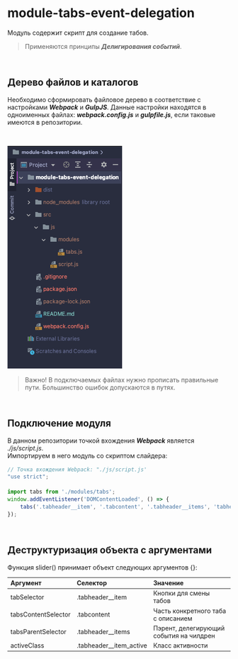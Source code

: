# module-tabs-event-delegation
Модуль содержит скрипт для создание табов.

> Применяются принципы ___Делигирования событий___.

<br />

## Дерево файлов и каталогов
Необходимо сформировать файловое дерево в соответствие с настройками ___Webpack___ и ___GulpJS___. Данные настройки находятся в одноименных файлах: ___webpack.config.js___ и ___gulpfile.js___, если таковые имеются в репозитории.

<br />

![files](./dist/img/files.png)

> Важно! В подключаемых файлах нужно прописать правильные пути. Большинство ошибок допускаются в путях.

<br />

## Подключение модуля
В данном репозитории точкой вхождения ___Webpack___ является _./js/script.js_.
<br /> Импортируем в него модуль со скриптом слайдера:
```javascript
// Точка вхождения Webpack: "./js/script.js'
"use strict";

import tabs from './modules/tabs';
window.addEventListener('DOMContentLoaded', () => {
    tabs('.tabheader__item', '.tabcontent', '.tabheader__items', 'tabheader__item_active');
});
```
<br />

## Деструктуризация объекта с аргументами
Функция slider() принимает объект следующих аргументов {}:

| Аргумент | Селектор | Значение | 
| :---- | :---- | :--- |
| tabSelector | .tabheader__item | Кнопки для смены табов |
| tabsContentSelector | .tabcontent | Часть конкретного таба с описанием |
| tabsParentSelector | .tabheader__items | Пэрент, делегирующий события на чилдрен |
| activeClass | .tabheader__item_active | Класс активности |

